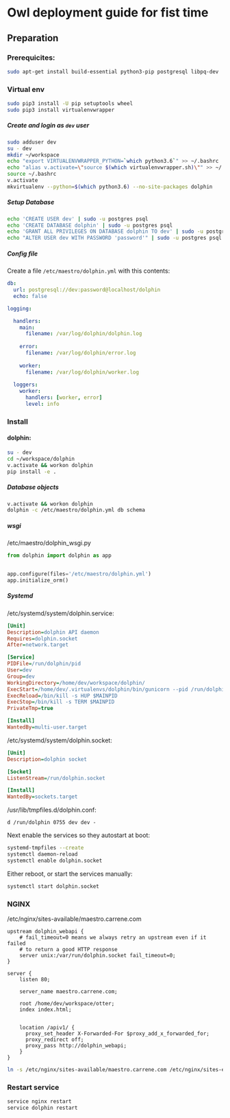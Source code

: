 
Owl deployment guide for fist time
==================================

Preparation
-----------

### Prerequicites:

```bash
sudo apt-get install build-essential python3-pip postgresql libpq-dev
```

### Virtual env

```bash
sudo pip3 install -U pip setuptools wheel
sudo pip3 install virtualenvwrapper
``` 

##### Create and login as `dev` user

```bash
sudo adduser dev
su - dev
mkdir ~/workspace
echo "export VIRTUALENVWRAPPER_PYTHON=`which python3.6`" >> ~/.bashrc
echo "alias v.activate=\"source $(which virtualenvwrapper.sh)\"" >> ~/.bashrc
source ~/.bashrc
v.activate
mkvirtualenv --python=$(which python3.6) --no-site-packages dolphin

```

##### Setup Database

```bash
echo 'CREATE USER dev' | sudo -u postgres psql
echo 'CREATE DATABASE dolphin' | sudo -u postgres psql
echo 'GRANT ALL PRIVILEGES ON DATABASE dolphin TO dev' | sudo -u postgres psql
echo "ALTER USER dev WITH PASSWORD 'password'" | sudo -u postgres psql
```

##### Config file

Create a file `/etc/maestro/dolphin.yml` with this contents:

```yaml
db:
  url: postgresql://dev:password@localhost/dolphin
  echo: false

logging:

  handlers:
    main:
      filename: /var/log/dolphin/dolphin.log
      
    error:
      filename: /var/log/dolphin/error.log
    
    worker:
      filename: /var/log/dolphin/worker.log
    
  loggers:
    worker:
      handlers: [worker, error]
      level: info

```

### Install

#### dolphin:
```bash
su - dev
cd ~/workspace/dolphin
v.activate && workon dolphin
pip install -e .
```

##### Database objects

```bash
v.activate && workon dolphin
dolphin -c /etc/maestro/dolphin.yml db schema
```

##### wsgi

/etc/maestro/dolphin_wsgi.py
```python
from dolphin import dolphin as app


app.configure(files='/etc/maestro/dolphin.yml')
app.initialize_orm()

```

##### Systemd

/etc/systemd/system/dolphin.service:

```ini
[Unit]
Description=dolphin API daemon
Requires=dolphin.socket
After=network.target

[Service]
PIDFile=/run/dolphin/pid
User=dev
Group=dev
WorkingDirectory=/home/dev/workspace/dolphin/
ExecStart=/home/dev/.virtualenvs/dolphin/bin/gunicorn --pid /run/dolphin/pid --chdir /etc/maestro dolphin_wsgi:app
ExecReload=/bin/kill -s HUP $MAINPID
ExecStop=/bin/kill -s TERM $MAINPID
PrivateTmp=true

[Install]
WantedBy=multi-user.target


```

/etc/systemd/system/dolphin.socket:

```ini
[Unit]
Description=dolphin socket

[Socket]
ListenStream=/run/dolphin.socket

[Install]
WantedBy=sockets.target
```

/usr/lib/tmpfiles.d/dolphin.conf:

```
d /run/dolphin 0755 dev dev -
```

Next enable the services so they autostart at boot:

```bash
systemd-tmpfiles --create
systemctl daemon-reload
systemctl enable dolphin.socket
```

Either reboot, or start the services manually:

```bash
systemctl start dolphin.socket
```

### NGINX

/etc/nginx/sites-available/maestro.carrene.com

```
upstream dolphin_webapi {
    # fail_timeout=0 means we always retry an upstream even if it failed
    # to return a good HTTP response
    server unix:/var/run/dolphin.socket fail_timeout=0;
}

server {
    listen 80;

    server_name maestro.carrene.com;

    root /home/dev/workspace/otter;
    index index.html;


    location /apiv1/ {
      proxy_set_header X-Forwarded-For $proxy_add_x_forwarded_for;
      proxy_redirect off;
      proxy_pass http://dolphin_webapi;
    }
}

```

```bash
ln -s /etc/nginx/sites-available/maestro.carrene.com /etc/nginx/sites-enabled/
```

### Restart service

```bash
service nginx restart
service dolphin restart
```
